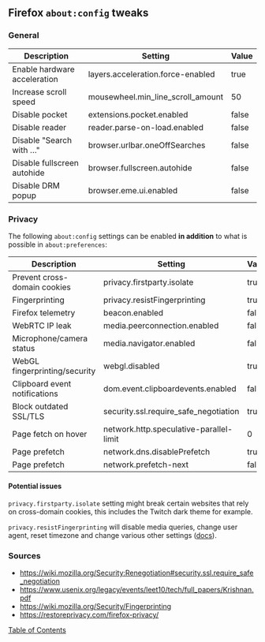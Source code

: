 ## Firefox `about:config` tweaks

### General

| Description                  | Setting                           | Value |
|------------------------------|-----------------------------------|-------|
| Enable hardware acceleration | layers.acceleration.force-enabled | true  |
| Increase scroll speed        | mousewheel.min_line_scroll_amount | 50    |
| Disable pocket               | extensions.pocket.enabled         | false |
| Disable reader               | reader.parse-on-load.enabled      | false |
| Disable "Search with …"      | browser.urlbar.oneOffSearches     | false |
| Disable fullscreen autohide  | browser.fullscreen.autohide       | false |
| Disable DRM popup            | browser.eme.ui.enabled            | false |

### Privacy

The following `about:config` settings can be enabled **in addition** to what is
possible in `about:preferences`:

| Description                   | Setting                                 | Value |
|-------------------------------|-----------------------------------------|-------|
| Prevent cross-domain cookies  | privacy.firstparty.isolate              | true  |
| Fingerprinting                | privacy.resistFingerprinting            | true  |
| Firefox telemetry             | beacon.enabled                          | false |
| WebRTC IP leak                | media.peerconnection.enabled            | false |
| Microphone/camera status      | media.navigator.enabled                 | false |
| WebGL fingerprinting/security | webgl.disabled                          | true  |
| Clipboard event notifications | dom.event.clipboardevents.enabled       | false |
| Block outdated SSL/TLS        | security.ssl.require_safe_negotiation   | true  |
| Page fetch on hover           | network.http.speculative-parallel-limit | 0     |
| Page prefetch                 | network.dns.disablePrefetch             | true  |
| Page prefetch                 | network.prefetch-next                   | false |

#### Potential issues

`privacy.firstparty.isolate` setting might break certain websites that rely on
cross-domain cookies, this includes the Twitch dark theme for example.

`privacy.resistFingerprinting` will disable media queries, change user agent,
reset timezone and change various other settings
([docs](https://wiki.mozilla.org/Security/Fingerprinting)).

### Sources
- https://wiki.mozilla.org/Security:Renegotiation#security.ssl.require_safe_negotiation
- https://www.usenix.org/legacy/events/leet10/tech/full_papers/Krishnan.pdf
- https://wiki.mozilla.org/Security/Fingerprinting
- https://restoreprivacy.com/firefox-privacy/

[Table of Contents](README.md)
